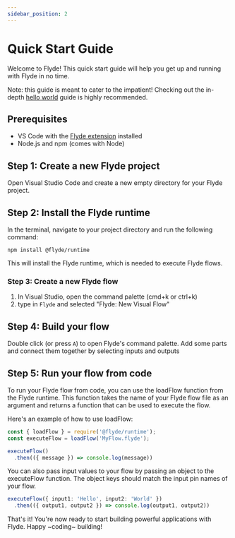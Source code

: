 ```yaml
---
sidebar_position: 2
---
```


# Quick Start Guide
Welcome to Flyde! This quick start guide will help you get up and running with Flyde in no time.

Note: this guide is meant to cater to the impatient! Checking out the in-depth [hello world](/docs/Tutorials/hello-world-with-flyde) guide is highly recommended.

## Prerequisites
- VS Code with the [Flyde extension](https://marketplace.visualstudio.com/items?itemName=flyde.flyde-vscode) installed 
- Node.js and npm (comes with Node)

## Step 1: Create a new Flyde project
Open Visual Studio Code and create a new empty directory for your Flyde project.

## Step 2: Install the Flyde runtime
In the terminal, navigate to your project directory and run the following command:

`npm install @flyde/runtime`

This will install the Flyde runtime, which is needed to execute Flyde flows.

### Step 3: Create a new Flyde flow
1. In Visual Studio, open the command palette (cmd+k or ctrl+k)
2. type in `Flyde` and selected "Flyde: New Visual Flow"

## Step 4: Build your flow
Double click (or press `A`) to open Flyde's command palette.
Add some parts and connect them together by selecting inputs and outputs


## Step 5: Run your flow from code
To run your Flyde flow from code, you can use the loadFlow function from the Flyde runtime. This function takes the name of your Flyde flow file as an argument and returns a function that can be used to execute the flow.

Here's an example of how to use loadFlow:

```typescript
const { loadFlow } = require('@flyde/runtime');
const executeFlow = loadFlow('MyFlow.flyde');

executeFlow()
  .then(({ message }) => console.log(message))
```
You can also pass input values to your flow by passing an object to the executeFlow function. The object keys should match the input pin names of your flow.

```typescript
executeFlow({ input1: 'Hello', input2: 'World' })
  .then(({ output1, output2 }) => console.log(output1, output2))
```

That's it! You're now ready to start building powerful applications with Flyde. Happy ~coding~ building!
